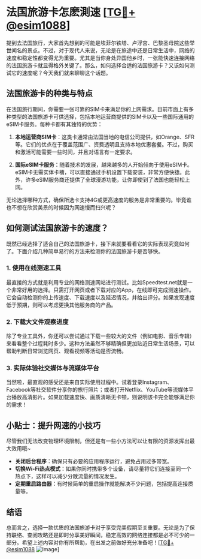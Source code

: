 # 法国旅游卡怎麽測速 [[TG💪+ @esim1088](https://t.me/s/esim1088)]

提到去法国旅行，大家首先想到的可能是埃菲尔铁塔、卢浮宫、巴黎圣母院这些举世闻名的景点。不过，对于现代人来说，无论是在旅途中还是日常生活中，网络的速度和稳定性都变得尤为重要。尤其是当你身处异国他乡时，一张能快速连接网络的法国旅游卡就显得格外关键了。那么，如何选择合适的法国旅游卡？又该如何测试它的速度呢？今天我们就来聊聊这个话题。

## 法国旅游卡的种类与特点

在法国旅行期间，你需要一张可靠的SIM卡来满足你的上网需求。目前市面上有多种类型的法国旅游卡可供选择，包括本地运营商提供的SIM卡以及一些国际通用的eSIM卡服务。每种卡都有其独特的优势：

1. **本地运营商SIM卡**：这类卡通常由法国当地的电信公司提供，如Orange、SFR等。它们的优点在于覆盖范围广、资费透明且支持本地优惠套餐。不过，购买和激活可能需要一些时间，并且对语言有一定要求。

2. **国际eSIM卡服务**：随着技术的发展，越来越多的人开始倾向于使用eSIM卡。eSIM卡无需实体卡槽，可以直接通过手机设置下载安装，非常方便快捷。此外，许多eSIM服务商还提供了全球漫游功能，让你即使到了法国也能轻松上网。

无论选择哪种方式，确保所选卡支持4G或更高速度的服务是非常重要的。毕竟谁也不想在欣赏美景的时候因为网速慢而扫兴呢？

## 如何测试法国旅游卡的速度？

既然已经选择了适合自己的法国旅游卡，接下来就要看看它的实际表现究竟如何了。下面介绍几种简单易行的方法来检测你的法国旅游卡是否够快。

### 1. 使用在线测速工具

最直接的方式就是利用专业的网络测速网站进行测试。比如Speedtest.net就是一个非常好用的选择。只需打开网页或者下载对应的App，在线即可完成测速操作。它会自动检测你的上传速度、下载速度以及延迟情况，并给出评分。如果发现速度低于预期，则可以考虑更换其他服务商的产品。

### 2. 下载大文件观察进度

除了专业工具外，你还可以尝试通过下载一些较大的文件（例如电影、音乐专辑）来看看整个过程耗时多少。这种方法虽然不够精确但更加贴近日常生活场景，可以帮助判断日常浏览网页、观看视频等活动是否流畅。

### 3. 实际体验社交媒体与流媒体平台

当然啦，最直观的感受还是来自实际使用过程中。试着登录Instagram、Facebook等社交软件分享你的旅行照片；或者打开Netflix、YouTube等流媒体平台播放高清影片。如果加载速度快、画质清晰无卡顿，则说明该卡完全能够满足你的需求！

## 小贴士：提升网速的小技巧

尽管我们无法改变物理环境限制，但还是有一些小方法可以让有限的资源发挥出最大效用哦~

- **关闭后台程序**：确保只有必要的应用程序运行，避免占用过多带宽。
- **切换Wi-Fi热点模式**：如果你同时携带多个设备，请尽量将它们连接至同一个热点下，这样可以减少分散流量的情况发生。
- **定期重启路由器**：有时候简单的重启操作就能解决不少问题，包括提高连接质量等。

## 结语

总而言之，选择一款优质的法国旅游卡对于享受完美假期至关重要。无论是为了保持联络、查阅攻略还是即时分享美好瞬间，稳定高效的网络连接都是必不可少的一部分。希望上述内容对你有所帮助，在出发之前做好充分准备吧！[[TG💪+ @esim1088](https://t.me/s/esim1088) ![Image](https://i.postimg.cc/4NQfJmqS/Snipaste-2025-05-13-00-14-12.png)]